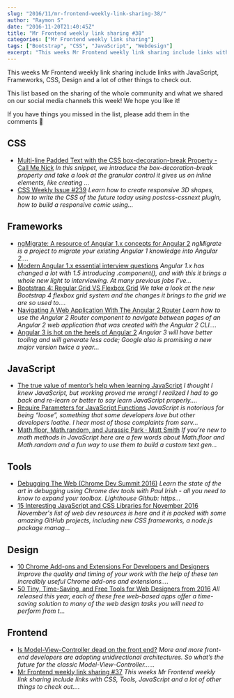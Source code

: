 ```yaml
---
slug: "2016/11/mr-frontend-weekly-link-sharing-38/"
author: "Raymon S"
date: "2016-11-20T21:40:45Z"
title: "Mr Frontend weekly link sharing #38"
categories: ["Mr Frontend weekly link sharing"]
tags: ["Bootstrap", "CSS", "JavaScript", "Webdesign"]
excerpt: "This weeks Mr Frontend weekly link sharing include links with JavaScript, Frameworks, CSS, Design a..."
---
```


This weeks Mr Frontend weekly link sharing include links with JavaScript, Frameworks, CSS, Design and a lot of other things to check out.

This list based on the sharing of the whole community and what we shared on our social media channels this week! We hope you like it!

If you have things you missed in the list, please add them in the comments 🙂

## CSS

* [Multi-line Padded Text with the CSS box-decoration-break Property - Call Me Nick](http://buff.ly/2gfMVnN "Multi-line Padded Text with the CSS box-decoration-break Property - Call Me Nick") _In this snippet, we introduce the box-decoration-break property and take a look at the granular control it gives us on inline elements, like creating ..._
* [CSS Weekly Issue #239](http://buff.ly/2gfMqJA "Issue #239") _Learn how to create responsive 3D shapes, how to write the CSS of the future today using postcss-cssnext plugin, how to build a responsive comic using..._

## Frameworks

* [ngMigrate: A resource of Angular 1.x concepts for Angular 2](http://buff.ly/2gjlbhl "ngMigrate: A resource of Angular 1.x concepts for Angular 2") _ngMigrate is a project to migrate your existing Angular 1 knowledge into Angular 2...._
* [Modern Angular 1.x essential interview questions](http://buff.ly/2fYuGOs "Modern Angular 1.x essential interview questions") _Angular 1.x has changed a lot with 1.5 introducing .component(), and with this it brings a whole new light to interviewing. At many previous jobs I’ve..._
* [Bootstrap 4: Regular Grid VS Flexbox Grid](http://buff.ly/2eEIwJE "Bootstrap 4: Regular Grid VS Flexbox Grid") _We take a look at the new Bootstrap 4 flexbox grid system and the changes it brings to the grid we are so used to...._
* [Navigating A Web Application With The Angular 2 Router](http://buff.ly/2fHdv5k "Navigating A Web Application With The Angular 2 Router") _Learn how to use the Angular 2 Router component to navigate between pages of an Angular 2 web application that was created with the Angular 2 CLI...._
* [Angular 3 is hot on the heels of Angular 2](http://buff.ly/2eNUjRn "Angular 3 is hot on the heels of Angular 2") _Angular 3 will have better tooling and will generate less code; Google also is promising a new major version twice a year..._

## JavaScript

* [The true value of mentor’s help when learning JavaScript](https://mrfrontend.org/2016/11/true-value-mentors-help-learning-javascript/ "The true value of mentor’s help when learning JavaScript") _I thought I knew JavaScript, but working proved me wrong! I realized I had to go back and re-learn or better to say learn JavaScript properly...._
* [Require Parameters for JavaScript Functions](http://buff.ly/2eECgBM "Require Parameters for JavaScript Functions") _JavaScript is notorious for being “loose”, something that some developers love but other developers loathe. I hear most of those complaints from serv..._
* [Math.floor, Math.random, and Jurassic Park · Matt Smith](http://buff.ly/2fTB9xV "Math.floor, Math.random, and Jurassic Park · Matt Smith") _If you're new to math methods in JavaScript here are a few words about Math.floor and Math.random and a fun way to use them to build a custom text gen..._

## Tools

* [Debugging The Web (Chrome Dev Summit 2016)](http://buff.ly/2gkKqAy "Debugging The Web (Chrome Dev Summit 2016)") _Learn the state of the art in debugging using Chrome dev tools with Paul Irish - all you need to know to expand your toolbox. Lighthouse Github: https..._
* [15 Interesting JavaScript and CSS Libraries for November 2016](http://buff.ly/2gfItVY "15 Interesting JavaScript and CSS Libraries for November 2016") _November's list of web dev resources is here and it is packed with some amazing GitHub projects, including new CSS frameworks, a node.js package manag..._

## Design

* [10 Chrome Add-ons and Extensions For Developers and Designers](http://buff.ly/2gp1zJt "10 Chrome Add-ons and Extensions For Developers and Designers") _Improve the quality and timing of your work with the help of these ten incredibly useful Chrome add-ons and extensions...._
* [50 Tiny, Time-Saving, and Free Tools for Web Designers from 2016](http://buff.ly/2gbdZ7w "50 Tiny, Time-Saving, and Free Tools for Web Designers from 2016") _All released this year, each of these free web-based apps offer a time-saving solution to many of the web design tasks you will need to perform from t..._

## Frontend

* [Is Model-View-Controller dead on the front end?](http://buff.ly/2gmrr7V "Is Model-View-Controller dead on the front end?") _More and more front-end developers are adopting unidirectional architectures. So what’s the future for the classic Model-View-Controller…..._
* [Mr Frontend weekly link sharing #37](https://mrfrontend.org/2016/11/mr-frontend-weekly-link-sharing-37/ "Mr Frontend weekly link sharing #37") _This weeks Mr Frontend weekly link sharing include links with CSS, Tools, JavaScript and a lot of other things to check out...._